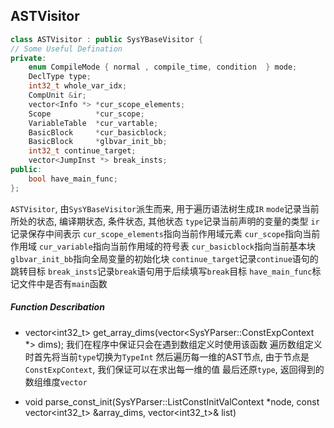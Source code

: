 ## ASTVisitor

```cpp
class ASTVisitor : public SysYBaseVisitor {
// Some Useful Defination
private:
    enum CompileMode { normal , compile_time, condition  } mode;
    DeclType type;
    int32_t whole_var_idx;
    CompUnit &ir;
    vector<Info *> *cur_scope_elements;
    Scope          *cur_scope;
    VariableTable  *cur_vartable;
    BasicBlock     *cur_basicblock;
    BasicBlock     *glbvar_init_bb;
    int32_t continue_target;
    vector<JumpInst *> break_insts;
public:
    bool have_main_func;
};
```
`ASTVisitor`, 由`SysYBaseVisitor`派生而来, 用于遍历语法树生成`IR`
`mode`记录当前所处的状态, 编译期状态, 条件状态, 其他状态
`type`记录当前声明的变量的类型
`ir`记录保存中间表示
`cur_scope_elements`指向当前作用域元素
`cur_scope`指向当前作用域
`cur_variable`指向当前作用域的符号表
`cur_basicblock`指向当前基本块
`glbvar_init_bb`指向全局变量的初始化块
`continue_target`记录`continue`语句的跳转目标
`break_insts`记录`break`语句用于后续填写`break`目标
`have_main_func`标记文件中是否有`main`函数

##### Function Describation
* vector<int32_t> get_array_dims(vector<SysYParser::ConstExpContext *> dims);
    我们在程序中保证只会在遇到数组定义时使用该函数
    遍历数组定义时首先将当前`type`切换为`TypeInt`
    然后遍历每一维的AST节点, 由于节点是`ConstExpContext`, 我们保证可以在求出每一维的值
    最后还原`type`, 返回得到的数组维度`vector`

* void parse_const_init(SysYParser::ListConstInitValContext *node, const vector<int32_t> &array_dims, vector<int32_t>& list)